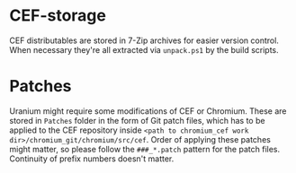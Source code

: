# CEF-storage

CEF distributables are stored in 7-Zip archives for easier version control. When necessary they're all extracted via `unpack.ps1` by the build scripts.

# Patches

Uranium might require some modifications of CEF or Chromium. These are stored in `Patches` folder in the form of Git patch files, which has to be applied to the CEF repository inside `<path to chromium_cef work dir>/chromium_git/chromium/src/cef`. Order of applying these patches might matter, so please follow the `###_*.patch` pattern for the patch files. Continuity of prefix numbers doesn't matter.